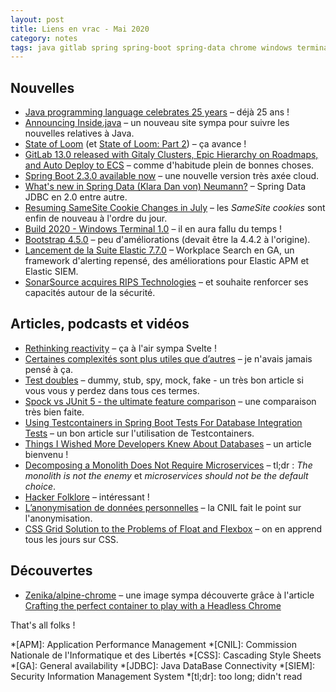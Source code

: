 ```yaml
---
layout: post
title: Liens en vrac - Mai 2020
category: notes
tags: java gitlab spring spring-boot spring-data chrome windows terminal bootstrap elastic sonar svelte tests anonymisation complexité junit spock css testcontainers folklore chromium docker monolithe microservices
---
```


## Nouvelles
* [Java programming language celebrates 25 years](https://www.infoworld.com/article/3544229/java-programming-language-celebrates-25-years.html)
  – déjà 25 ans !
* [Announcing Inside.java](https://inside.java/2020/05/20/insidejava/)
  – un nouveau site sympa pour suivre les nouvelles relatives à Java.
* [State of Loom](https://cr.openjdk.java.net/~rpressler/loom/loom/sol1_part1.html)
  (et [State of Loom: Part 2](https://cr.openjdk.java.net/~rpressler/loom/loom/sol1_part2.html))
  – ça avance !
* [GitLab 13.0 released with Gitaly Clusters, Epic Hierarchy on Roadmaps, and Auto Deploy to ECS](https://about.gitlab.com/releases/2020/05/22/gitlab-13-0-released/)
  – comme d'habitude plein de bonnes choses.
* [Spring Boot 2.3.0 available now](https://spring.io/blog/2020/05/15/spring-boot-2-3-0-available-now)
  – une nouvelle version très axée cloud.
* [What's new in Spring Data (Klara Dan von) Neumann?](https://spring.io/blog/2020/05/18/what-s-new-in-spring-data-klara-dan-von-neumann)
  – Spring Data JDBC en 2.0 entre autre.
* [Resuming SameSite Cookie Changes in July](https://blog.chromium.org/2020/05/resuming-samesite-cookie-changes-in-july.html) 
  – les _SameSite cookies_ sont enfin de nouveau à l'ordre du jour.
* [Build 2020 - Windows Terminal 1.0](https://devblogs.microsoft.com/commandline/windows-terminal-1-0/)
  – il en aura fallu du temps !
* [Bootstrap 4.5.0](https://blog.getbootstrap.com/2020/05/12/bootstrap-4-5-0/)
  – peu d'améliorations (devait être la 4.4.2 à l'origine).
* [Lancement de la Suite Elastic 7.7.0](https://www.elastic.co/fr/blog/elastic-stack-7-7-0-released)
  – Workplace Search en GA, un framework d'alerting repensé, des améliorations pour Elastic APM et
  Elastic SIEM.
* [SonarSource acquires RIPS Technologies](https://blog.sonarsource.com/sonarsource-acquires-rips-technologies)
  – et souhaite renforcer ses capacités autour de la sécurité.

## Articles, podcasts et vidéos
* [Rethinking reactivity](https://www.youtube.com/watch?v=AdNJ3fydeao)
  – ça à l'air sympa Svelte !
* [Certaines complexités sont plus utiles que d’autres](https://www.lilobase.me/certaines-complexites-sont-plus-utiles-que-dautres/)
  – je n'avais jamais pensé à ça.
* [Test doubles](https://www.arolla.fr/blog/2020/05/test-doubles/)
  – dummy, stub, spy, mock, fake - un très bon article si vous vous y perdez dans tous ces termes.
* [Spock vs JUnit 5 - the ultimate feature comparison](https://blog.solidsoft.pl/2020/04/15/spock-vs-junit-5-the-ultimate-feature-comparison/)
  – une comparaison très bien faite.
* [Using Testcontainers in Spring Boot Tests For Database Integration Tests](https://www.javacodegeeks.com/2020/05/using-testcontainers-in-spring-boot-tests-for-database-integration-tests.html)
  – un bon article sur l'utilisation de Testcontainers.
* [Things I Wished More Developers Knew About Databases](https://medium.com/@rakyll/things-i-wished-more-developers-knew-about-databases-2d0178464f78)
  – un article bienvenu !
* [Decomposing a Monolith Does Not Require Microservices](https://www.infoq.com/news/2020/05/monolith-decomposition-newman/)
  – tl;dr : _The monolith is not the enemy_ et _microservices should not be the default choice_.
* [Hacker Folklore](https://endler.dev/2020/folklore/)
  – intéressant !
* [L’anonymisation de données personnelles](https://www.cnil.fr/fr/lanonymisation-de-donnees-personnelles)
  – la CNIL fait le point sur l'anonymisation.
* [CSS Grid Solution to the Problems of Float and Flexbox](https://dzone.com/articles/css-grid-solution-to-the-problems-of-float-and-fle-1)
  – on en apprend tous les jours sur CSS.

## Découvertes
* [Zenika/alpine-chrome](https://github.com/Zenika/alpine-chrome)
  – une image sympa découverte grâce à l'article [Crafting the perfect container to play with a
    Headless Chrome](https://dev.to/jlandure/crafting-the-perfect-container-to-play-with-a-headless-chrome-ilp)

That's all folks !

*[APM]: Application Performance Management
*[CNIL]: Commission Nationale de l'Informatique et des Libertés
*[CSS]: Cascading Style Sheets
*[GA]: General availability
*[JDBC]: Java DataBase Connectivity
*[SIEM]: Security Information Management System 
*[tl;dr]: too long; didn't read
